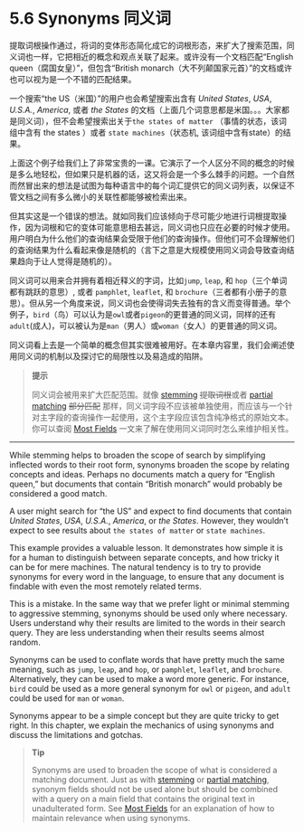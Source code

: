 # 5.6 Synonyms 同义词

提取词根操作通过，将词的变体形态简化成它的词根形态，来扩大了搜索范围，同义词也一样，它把相近的概念和观点关联了起来。或许没有一个文档匹配“English queen（腐国女皇）”，但包含“British monarch（大不列颠国家元首）”的文档或许也可以视为是一个不错的匹配结果。

一个搜索“the US（米国）”的用户也会希望搜索出含有 *United States*, *USA*, *U.S.A.*, *America*, 或者 *the States* 的文档（上面几个词意思都是米国。。。大家都是同义词），但不会希望搜索出关于`the states of matter` （事情的状态，该词组中含有 the states ）或者 `state machines`（状态机, 该词组中含有state）的结果。

上面这个例子给我们上了非常宝贵的一课。它演示了一个人区分不同的概念的时候是多么地轻松，但如果只是机器的话，这又将会是一个多么棘手的问题。一个自然而然冒出来的想法是试图为每种语言中的每个词汇提供它的同义词列表，以保证不管文档之间有多么微小的关联性都能够被检索出来。

但其实这是一个错误的想法。就如同我们应该倾向于尽可能少地进行词根提取操作，因为词根和它的变体可能意思相去甚远，同义词也只应在必要的时候才使用。用户明白为什么他们的查询结果会受限于他们的查询操作。但他们可不会理解他们的查询结果为什么看起来像是随机的（言下之意是大规模使用同义词会导致查询结果趋向于让人觉得是随机的）。

同义词可以用来合并拥有着相近释义的字词，比如`jump`, `leap`, 和 `hop`（三个单词都有跳跃的意思）, 或者 `pamphlet`, `leaflet`, 和 `brochure`（三者都有小册子的意思）。但从另一个角度来说，同义词也会使得词失去独有的含义而变得普通。举个例子，`bird`（鸟）可以认为是`owl`或者`pigeon`的更普通的同义词，同样的还有`adult`(成人)，可以被认为是`man`（男人）或`woman`（女人）的更普通的同义词。

同义词看上去是一个简单的概念但其实很难被用好。在本章内容里，我们会阐述使用同义词的机制以及探讨它的局限性以及易造成的陷阱。

> **提示**
> 
> 同义词会被用来扩大匹配范围。就像 [stemming](https://www.elastic.co/guide/en/elasticsearch/guide/current/stemming.html) ~~提取词根~~或者 [partial matching](https://www.elastic.co/guide/en/elasticsearch/guide/current/partial-matching.html) ~~部分匹配~~ 那样，同义词字段不应该被单独使用，而应该与一个针对主字段的查询操作一起使用，这个主字段应该包含纯净格式的原始文本。你可以查阅 [Most Fields](https://www.elastic.co/guide/en/elasticsearch/guide/current/most-fields.html) 一文来了解在使用同义词同时怎么来维护相关性。

***

While stemming helps to broaden the scope of search by simplifying inflected words to their root form, synonyms broaden the scope by relating concepts and ideas. Perhaps no documents match a query for “English queen,” but documents that contain “British monarch” would probably be considered a good match.

A user might search for “the US” and expect to find documents that contain *United States*, *USA*, *U.S.A.*, *America*, or *the States*. However, they wouldn’t expect to see results about `the states of matter` or `state machines`.

This example provides a valuable lesson. It demonstrates how simple it is for a human to distinguish between separate concepts, and how tricky it can be for mere machines. The natural tendency is to try to provide synonyms for every word in the language, to ensure that any document is findable with even the most remotely related terms.

This is a mistake. In the same way that we prefer light or minimal stemming to aggressive stemming, synonyms should be used only where necessary. Users understand why their results are limited to the words in their search query. They are less understanding when their results seems almost random.

Synonyms can be used to conflate words that have pretty much the same meaning, such as `jump`, `leap`, and `hop`, or `pamphlet`, `leaflet`, and `brochure`. Alternatively, they can be used to make a word more generic. For instance, `bird` could be used as a more general synonym for `owl` or `pigeon`, and `adult` could be used for `man` or `woman`.

Synonyms appear to be a simple concept but they are quite tricky to get right. In this chapter, we explain the mechanics of using synonyms and discuss the limitations and gotchas.

> **Tip**
> 
> Synonyms are used to broaden the scope of what is considered a matching document. Just as with [stemming](https://www.elastic.co/guide/en/elasticsearch/guide/current/stemming.html) or [partial matching](https://www.elastic.co/guide/en/elasticsearch/guide/current/partial-matching.html), synonym fields should not be used alone but should be combined with a query on a main field that contains the original text in unadulterated form. See [Most Fields](https://www.elastic.co/guide/en/elasticsearch/guide/current/most-fields.html) for an explanation of how to maintain relevance when using synonyms.

